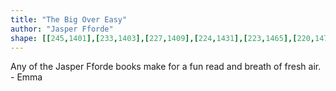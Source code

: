 ```yaml
---
title: "The Big Over Easy"
author: "Jasper Fforde"
shape: [[245,1401],[233,1403],[227,1409],[224,1431],[223,1465],[220,1477],[219,1519],[217,1525],[217,1571],[213,1618],[211,1693],[209,1705],[208,1749],[205,1783],[202,1857],[200,1868],[195,1988],[191,2033],[191,2049],[188,2071],[188,2097],[186,2112],[185,2145],[181,2176],[178,2223],[178,2253],[175,2274],[173,2328],[168,2379],[168,2398],[165,2420],[165,2445],[162,2472],[161,2510],[158,2534],[157,2556],[159,2563],[167,2568],[178,2569],[281,2569],[287,2567],[292,2562],[294,2557],[297,2492],[300,2481],[301,2442],[305,2431],[306,2420],[306,2399],[309,2372],[309,2347],[311,2335],[313,2291],[316,2269],[315,2242],[320,2198],[322,2140],[325,2112],[325,2088],[327,2078],[330,1988],[332,1977],[332,1941],[335,1915],[335,1886],[338,1863],[338,1842],[341,1818],[345,1717],[351,1672],[353,1616],[355,1606],[355,1588],[358,1567],[358,1543],[362,1505],[362,1477],[364,1469],[364,1452],[362,1442],[363,1425],[360,1416],[348,1412],[323,1411],[303,1407],[281,1406],[274,1404],[258,1404],[246,1401]]
---
```

Any of the Jasper Fforde books make for a fun read and breath of fresh air. - Emma
